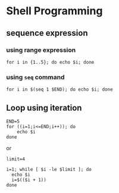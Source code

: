 # Shell Programming

## sequence expression

### using range expression
```
for i in {1..5}; do echo $i; done
```

### using `seq` command

```
for i in $(seq 1 $END); do echo $i; done
```

## Loop using iteration

```
END=5
for ((i=1;i<=END;i++)); do
    echo $i
done
```

or

```
limit=4

i=1; while [ $i -le $limit ]; do
  echo $i
  i=$(($i + 1))
done
```

